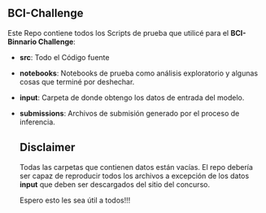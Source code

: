 ## BCI-Challenge

Este Repo contiene todos los Scripts de prueba que utilicé para el **BCI-Binnario Challenge**:

* **src**: Todo el Código fuente
* **notebooks**: Notebooks de prueba como análisis exploratorio y algunas cosas que terminé por deshechar.
* **input**: Carpeta de donde obtengo los datos de entrada del modelo.
* **submissions**: Archivos de submisión generado por el proceso de inferencia.
  
  ## Disclaimer

  Todas las carpetas que contienen datos están vacías. El repo debería ser capaz de reproducir todos los archivos a excepción de los datos **input** que deben ser descargados del sitio del concurso.

  Espero esto les sea útil a todos!!!